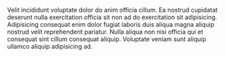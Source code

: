 

Velit incididunt voluptate dolor do anim officia cillum. Ea nostrud cupidatat deserunt nulla exercitation officia sit non ad do exercitation sit adipisicing. Adipisicing consequat enim dolor fugiat laboris duis aliqua magna aliquip nostrud velit reprehenderit pariatur. Nulla aliqua non nisi officia qui et consequat sint cillum consequat aliquip. Voluptate veniam sunt aliquip ullamco aliquip adipisicing ad.